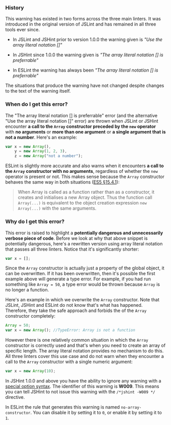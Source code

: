 <!---
{
    "titles": [
        "The array literal notation [] is preferrable",
        "Use the array literal notation []",
        "W009"
    ],
    "slugs": [
        "the-object-array-notation-is-preferrable",
        "use-the-array-literal-notation",
        "w009"
    ],
    "linters": [
        "jslint",
        "jshint",
        "eslint"
    ],
    "author": "jallardice"
}
-->

### History

This warning has existed in two forms across the three main linters. It was
introduced in the original version of JSLint and has remained in all three tools
ever since.

 - In JSLint and JSHint prior to version 1.0.0 the warning given is *"Use the
   array literal notation []"*

 - In JSHint since 1.0.0 the warning given is *"The array literal notation [] is
   preferrable"*

 - In ESLint the warning has always been *"The array literal notation [] is
   preferrable"*

The situations that produce the warning have not changed despite changes to the
text of the warning itself.

### When do I get this error?

The "The array literal notation [] is preferrable" error (and the alternative
"Use the array literal notation []" error) are thrown when JSLint or JSHint
encounter **a call to the `Array` constructor preceded by the `new` operator**
with **no arguments** or **more than one argument** or **a single argument that
is not a number**. Here's an example:

<!---
{
    "linter": "jslint",
    "eslint": {
        "no-array-constructor": 1
    }
}
-->
```javascript
var x = new Array(),
    y = new Array(1, 2, 3),
    z = new Array("not a number");
```

ESLint is slightly more accurate and also warns when it encounters **a call to
the `Array` constructor with no arguments**, regardless of whether the `new`
operator is present or not. This makes sense because the `Array` constructor
behaves the same way in both situations ([ES5 &sect;15.4.1][es5-15.4.1]):

> When Array is called as a function rather than as a constructor, it creates
> and initialises a new Array object. Thus the function call `Array(...)` is
> equivalent to the object creation expression `new Array(...)` with the same
> arguments.

### Why do I get this error?

This error is raised to highlight a **potentially dangerous and unnecessarily
verbose piece of code**. Before we look at why that above snippet is potentially
dangerous, here's a rewritten version using array literal notation that passes
all three linters. Notice that it's significantly shorter:

<!---
{
    "linter": "jslint",
    "eslint": {
        "no-array-constructor": 1
    }
}
-->
```javascript
var x = [];
```

Since the `Array` constructor is actually just a property of the global object,
it can be overwritten. If it has been overwritten, then it's possible the first
example above will generate a type error. For example, if you had run something
like `Array = 50`, a type error would be thrown because `Array` is no longer a
function.

Here's an example in which we overwrite the `Array` constructor. Note that
JSLint, JSHint and ESLint do not know that's what has happened. Therefore, they
take the safe approach and forbids the of the `Array` constructor completely:

<!---
{
    "linter": "jslint",
    "eslint": {
        "no-array-constructor": 1
    }
}
-->
```javascript
Array = 50;
var x = new Array(); //TypeError: Array is not a function
```

However there is one relatively common situation in which the `Array`
constructor is correctly used and that's when you need to create an array of
specific length. The array literal notation provides no mechanism to do this.
All three linters cover this use case and do not warn when they encounter a call
to the `Array` constructor with a single numeric argument:

<!---
{
    "linter": "jslint",
    "eslint": {
        "no-array-constructor": 1
    }
}
-->
```javascript
var x = new Array(10);
```

In JSHint 1.0.0 and above you have the ability to ignore any warning with a
[special option syntax][jshintopts]. The identifier of this
warning is **W009**. This means you can tell JSHint to not issue this warning
with the `/*jshint -W009 */` directive.

In ESLint the rule that generates this warning is named `no-array-constructor`.
You can disable it by setting it to `0`, or enable it by setting it to `1`.

[jshintopts]: http://jshint.com/docs/#options
[es5-15.4.1]: http://es5.github.io/#x15.4.1
